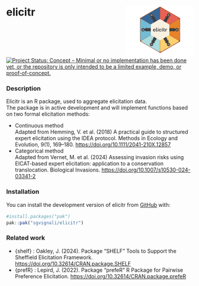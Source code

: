 
<!-- README.md is generated from README.Rmd. Please edit the .rmd file and then use devtools::build_readme() to update the md file -->

# elicitr <a href="#"><img src="man/figures/logo.png" height="138" align="right"></a>

<!-- badges: start -->

[![Project Status: Concept – Minimal or no implementation has been done
yet, or the repository is only intended to be a limited example, demo,
or
proof-of-concept.](https://www.repostatus.org/badges/latest/concept.svg)](https://www.repostatus.org/#concept)
<!-- badges: end -->

### Description

Elicitr is an R package, used to aggregate elicitation data.  
The package is in active development and will implement functions based
on two formal elicitation methods:

- Continuous method  
  Adapted from Hemming, V. et al. (2018) A practical guide to structured
  expert elicitation using the IDEA protocol. Methods in Ecology and
  Evolution, 9(1), 169–180. <https://doi.org/10.1111/2041-210X.12857>
- Categorical method  
  Adapted from Vernet, M. et al. (2024) Assessing invasion risks using
  EICAT-based expert elicitation: application to a conservation
  translocation. Biological Invasions.
  <https://doi.org/10.1007/s10530-024-03341-2>

### Installation

You can install the development version of elicitr from
[GitHub](https://github.com/) with:

``` r
#install.packages("pak")
pak::pak("sgvignali/elicitr")
```

### Related work

- {shelf} : Oakley, J. (2024). Package “SHELF” Tools to Support the
  Sheffield Elicitation Framework.
  <https://doi.org/10.32614/CRAN.package.SHELF>
- {prefR} : Lepird, J. (2022). Package “prefeR” R Package for Pairwise
  Preference Elicitation. <https://doi.org/10.32614/CRAN.package.prefeR>
